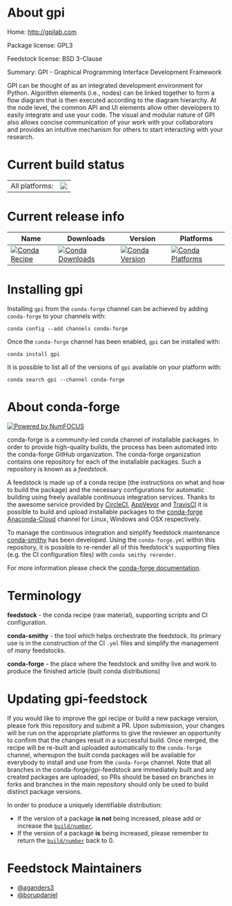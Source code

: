About gpi
=========

Home: http://gpilab.com

Package license: GPL3

Feedstock license: BSD 3-Clause

Summary: GPI - Graphical Programming Interface Development Framework

GPI can be thought of as an integrated development environment for Python.
Algorithm elements (i.e., nodes) can be linked together to form a flow diagram
that is then executed according to the diagram hierarchy. At the node level,
the common API and UI elements allow other developers to easily integrate
and use your code. The visual and modular nature of GPI also allows concise
communication of your work with your collaborators and provides an intuitive
mechanism for others to start interacting with your research.


Current build status
====================


<table><tr><td>All platforms:</td>
    <td>
      <a href="https://dev.azure.com/conda-forge/feedstock-builds/_build/latest?definitionId=6951&branchName=master">
        <img src="https://dev.azure.com/conda-forge/feedstock-builds/_apis/build/status/gpi-feedstock?branchName=master">
      </a>
    </td>
  </tr>
</table>

Current release info
====================

| Name | Downloads | Version | Platforms |
| --- | --- | --- | --- |
| [![Conda Recipe](https://img.shields.io/badge/recipe-gpi-green.svg)](https://anaconda.org/conda-forge/gpi) | [![Conda Downloads](https://img.shields.io/conda/dn/conda-forge/gpi.svg)](https://anaconda.org/conda-forge/gpi) | [![Conda Version](https://img.shields.io/conda/vn/conda-forge/gpi.svg)](https://anaconda.org/conda-forge/gpi) | [![Conda Platforms](https://img.shields.io/conda/pn/conda-forge/gpi.svg)](https://anaconda.org/conda-forge/gpi) |

Installing gpi
==============

Installing `gpi` from the `conda-forge` channel can be achieved by adding `conda-forge` to your channels with:

```
conda config --add channels conda-forge
```

Once the `conda-forge` channel has been enabled, `gpi` can be installed with:

```
conda install gpi
```

It is possible to list all of the versions of `gpi` available on your platform with:

```
conda search gpi --channel conda-forge
```


About conda-forge
=================

[![Powered by NumFOCUS](https://img.shields.io/badge/powered%20by-NumFOCUS-orange.svg?style=flat&colorA=E1523D&colorB=007D8A)](http://numfocus.org)

conda-forge is a community-led conda channel of installable packages.
In order to provide high-quality builds, the process has been automated into the
conda-forge GitHub organization. The conda-forge organization contains one repository
for each of the installable packages. Such a repository is known as a *feedstock*.

A feedstock is made up of a conda recipe (the instructions on what and how to build
the package) and the necessary configurations for automatic building using freely
available continuous integration services. Thanks to the awesome service provided by
[CircleCI](https://circleci.com/), [AppVeyor](https://www.appveyor.com/)
and [TravisCI](https://travis-ci.org/) it is possible to build and upload installable
packages to the [conda-forge](https://anaconda.org/conda-forge)
[Anaconda-Cloud](https://anaconda.org/) channel for Linux, Windows and OSX respectively.

To manage the continuous integration and simplify feedstock maintenance
[conda-smithy](https://github.com/conda-forge/conda-smithy) has been developed.
Using the ``conda-forge.yml`` within this repository, it is possible to re-render all of
this feedstock's supporting files (e.g. the CI configuration files) with ``conda smithy rerender``.

For more information please check the [conda-forge documentation](https://conda-forge.org/docs/).

Terminology
===========

**feedstock** - the conda recipe (raw material), supporting scripts and CI configuration.

**conda-smithy** - the tool which helps orchestrate the feedstock.
                   Its primary use is in the construction of the CI ``.yml`` files
                   and simplify the management of *many* feedstocks.

**conda-forge** - the place where the feedstock and smithy live and work to
                  produce the finished article (built conda distributions)


Updating gpi-feedstock
======================

If you would like to improve the gpi recipe or build a new
package version, please fork this repository and submit a PR. Upon submission,
your changes will be run on the appropriate platforms to give the reviewer an
opportunity to confirm that the changes result in a successful build. Once
merged, the recipe will be re-built and uploaded automatically to the
`conda-forge` channel, whereupon the built conda packages will be available for
everybody to install and use from the `conda-forge` channel.
Note that all branches in the conda-forge/gpi-feedstock are
immediately built and any created packages are uploaded, so PRs should be based
on branches in forks and branches in the main repository should only be used to
build distinct package versions.

In order to produce a uniquely identifiable distribution:
 * If the version of a package **is not** being increased, please add or increase
   the [``build/number``](https://conda.io/docs/user-guide/tasks/build-packages/define-metadata.html#build-number-and-string).
 * If the version of a package **is** being increased, please remember to return
   the [``build/number``](https://conda.io/docs/user-guide/tasks/build-packages/define-metadata.html#build-number-and-string)
   back to 0.

Feedstock Maintainers
=====================

* [@aganders3](https://github.com/aganders3/)
* [@borupdaniel](https://github.com/borupdaniel/)

